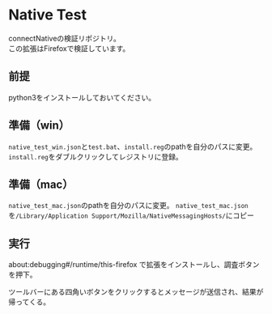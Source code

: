 # Native Test

connectNativeの検証リポジトリ。   
この拡張はFirefoxで検証しています。

## 前提
python3をインストールしておいてください。

## 準備（win）
`native_test_win.json`と`test.bat`、`install.reg`のpathを自分のパスに変更。
`install.reg`をダブルクリックしてレジストリに登録。

## 準備（mac）
`native_test_mac.json`のpathを自分のパスに変更。
`native_test_mac.json`を`/Library/Application Support/Mozilla/NativeMessagingHosts/`にコピー

## 実行

about:debugging#/runtime/this-firefox
で拡張をインストールし、調査ボタンを押下。

ツールバーにある四角いボタンをクリックするとメッセージが送信され、結果が帰ってくる。